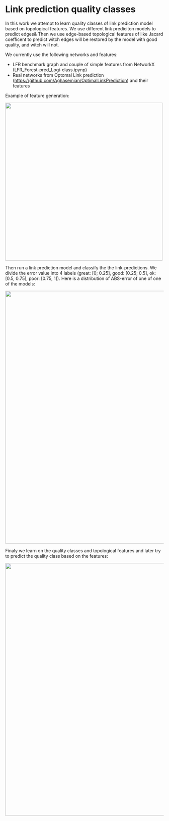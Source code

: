 # Link prediction quality classes

In this work we attempt to learn quality classes of link prediction model based on topological features. We use different link prediciton models to predict edges&
Then we use edge-based topological features of like Jacard coefficent to predict witch edges will be restored by the model with good quality, and witch will not. 

We currently use the following networks and features:
- LFR benchmark graph and couple of simple features from NetworkX (LFR_Forest-pred_Logi-class.ipynp)
- Real networks from Optomal Link prediction (https://github.com/Aghasemian/OptimalLinkPrediction) and their features

Example of feature generation:
<p align="left">
  <img width="500"src="https://raw.githubusercontent.com/andrey-antonov-j4133c/link_prediction/master/images/features.png">
</p>

Then run a link prediction model and classify the the link-predictions. We divide the error value into 4 labels (great: [0; 0.25], good: [0.25; 0.5], ok: [0.5, 0.75], poor: [0.75, 1]).
Here is a distribution of ABS-error of one of one of the models:
<p align="left">
  <img width="800"src="https://raw.githubusercontent.com/andrey-antonov-j4133c/link_prediction/master/images/error_distribution.png">
</p>

Finaly we learn on the quality classes and topological features and later try to predict the quality class based on the features:
<p align="left">
  <img width="800"src="https://raw.githubusercontent.com/andrey-antonov-j4133c/link_prediction/master/images/conf_matrix.png">
</p>
